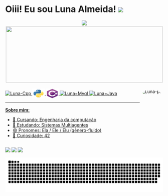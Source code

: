 
# **Oiii! Eu sou Luna Almeida! <img src="https://c.tenor.com/zPz6pCUuN2cAAAAM/peach-cat-and-goma-cat-wave.gif" width="50">**

<div align="center">

  <a href="https://github.com/LunaAlmeida">
  <img height="180em" src="https://github-readme-stats.vercel.app/api?username=LunaAlmeida&show_icons=true&theme=bear&include_all_commits=true&count_private=true"/>
  <img height="180em" width= "500" src="https://github-readme-stats.vercel.app/api/top-langs/?username=LunaAlmeida&layout=compact&langs_count=4&theme=bear"/>
</div>
<div style="display: inline_block"><br>
  <img align="center" alt="Luna-Cpp" height="30" width="40" src="https://cdn.jsdelivr.net/gh/devicons/devicon/icons/cplusplus/cplusplus-plain.svg">
  <img align="center" alt="Luna-Python" height="30" width="40" src="https://raw.githubusercontent.com/devicons/devicon/master/icons/python/python-original.svg">
  <img align="center" alt="Luna-Csharp" height="30" width="40" src="https://raw.githubusercontent.com/devicons/devicon/master/icons/csharp/csharp-original.svg">
  <img align="center" alt="Luna=Myql" height="30" width="40" src="https://cdn.jsdelivr.net/gh/devicons/devicon/icons/mysql/mysql-plain-wordmark.svg">
  <img align="center" alt="Luna=Java" height="30" width="40" src= "https://cdn.jsdelivr.net/gh/devicons/devicon/icons/java/java-original-wordmark.svg">
  <img align="right" alt="Luna-pic" height="150" style="border-radius:200px;" src="https://media.discordapp.net/attachments/702292957847617577/910320594975854622/luna.gif?width=452&height=452">
</div>
  
* * *
**Sobre mim:**
- 📖 Cursando: Engenharia da computação
- 🌱 Estudando: Sistemas Multiagentes
- 😄 Pronomes: Ela / Ele / Elu (gênero-fluido)
- 🎈 Curiosidade: 42

##
<div> 
  <a href="https://www.instagram.com/luna.dal.cielo" target="_blank"><img src="https://img.shields.io/badge/-Instagram-%23E4405F?style=for-the-badge&logo=instagram&logoColor=white" target="_blank"></a>
  <a href = "mailto:luna.dal.cielo@gmail.com"><img src="https://img.shields.io/badge/-Gmail-%23333?style=for-the-badge&logo=gmail&logoColor=white" target="_blank"></a>
  <a href="https://www.linkedin.com/in/luna-dos-santos-almeida-a0138418a" target="_blank"><img src="https://img.shields.io/badge/-LinkedIn-%230077B5?style=for-the-badge&logo=linkedin&logoColor=white" target="_blank"></a> 
 
  ![Snake animation](https://github.com/LunaAlmeida/LunaAlmeida/blob/output/github-contribution-grid-snake.svg)
 
</div>
